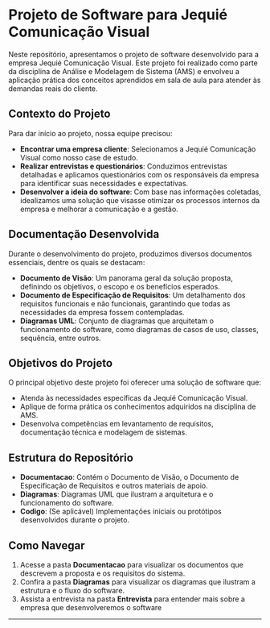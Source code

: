 # Projeto de Software para Jequié Comunicação Visual

Neste repositório, apresentamos o projeto de software desenvolvido para a empresa Jequié Comunicação Visual. Este projeto foi realizado como parte da disciplina de Análise e Modelagem de Sistema (AMS) e envolveu a aplicação prática dos conceitos aprendidos em sala de aula para atender às demandas reais do cliente.

## Contexto do Projeto

Para dar início ao projeto, nossa equipe precisou:

- **Encontrar uma empresa cliente**: Selecionamos a Jequié Comunicação Visual como nosso case de estudo.
- **Realizar entrevistas e questionários**: Conduzimos entrevistas detalhadas e aplicamos questionários com os responsáveis da empresa para identificar suas necessidades e expectativas.
- **Desenvolver a ideia do software**: Com base nas informações coletadas, idealizamos uma solução que visasse otimizar os processos internos da empresa e melhorar a comunicação e a gestão.

## Documentação Desenvolvida

Durante o desenvolvimento do projeto, produzimos diversos documentos essenciais, dentre os quais se destacam:

- **Documento de Visão**: Um panorama geral da solução proposta, definindo os objetivos, o escopo e os benefícios esperados.
- **Documento de Especificação de Requisitos**: Um detalhamento dos requisitos funcionais e não funcionais, garantindo que todas as necessidades da empresa fossem contempladas.
- **Diagramas UML**: Conjunto de diagramas que arquitetam o funcionamento do software, como diagramas de casos de uso, classes, sequência, entre outros.

## Objetivos do Projeto

O principal objetivo deste projeto foi oferecer uma solução de software que:

- Atenda às necessidades específicas da Jequié Comunicação Visual.
- Aplique de forma prática os conhecimentos adquiridos na disciplina de AMS.
- Desenvolva competências em levantamento de requisitos, documentação técnica e modelagem de sistemas.

## Estrutura do Repositório

- **Documentacao**: Contém o Documento de Visão, o Documento de Especificação de Requisitos e outros materiais de apoio.
- **Diagramas**: Diagramas UML que ilustram a arquitetura e o funcionamento do software.
- **Codigo**: (Se aplicável) Implementações iniciais ou protótipos desenvolvidos durante o projeto.

## Como Navegar

1. Acesse a pasta **Documentacao** para visualizar os documentos que descrevem a proposta e os requisitos do sistema.
2. Confira a pasta **Diagramas** para visualizar os diagramas que ilustram a estrutura e o fluxo do software.
3. Assista a entrevista na pasta **Entrevista** para entender mais sobre a empresa que desenvolveremos o software

---
